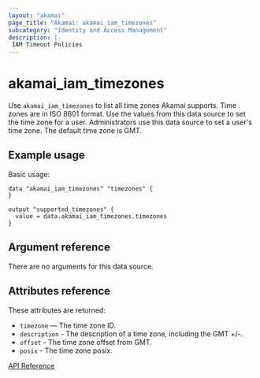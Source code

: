```yaml
---
layout: "akamai"
page_title: "Akamai: akamai_iam_timezones"
subcategory: "Identity and Access Management"
description: |-
 IAM Timeout Policies
---
```


# akamai_iam_timezones

Use `akamai_iam_timezones` to list all time zones Akamai supports. Time zones are in ISO 8601 format. Use the values from this data source to set the time zone for a user. Administrators use this data source to set a user's time zone. The default time zone is GMT.

## Example usage

Basic usage:

```hcl
data "akamai_iam_timezones" "timezones" {
}

output "supported_timezones" {
  value = data.akamai_iam_timezones.timezones
}
```

## Argument reference

There are no arguments for this data source.

## Attributes reference

These attributes are returned:

* `timezone` — The time zone ID.
* `description` - The description of a time zone, including the GMT +/-.
* `offset` - The time zone offset from GMT.
* `posix` - The time zone posix.

[API Reference](https://developer.akamai.com/api/core_features/identity_management_user_admin/v2.html#getadmintimezones)
